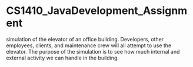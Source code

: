 # CS1410_JavaDevelopment_Assignment
simulation of the elevator of an office building. Developers, other employees, clients, and maintenance crew will all attempt to use the elevator. The purpose of the simulation is to see how much internal and external activity we can handle in the building.
